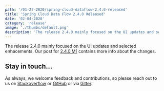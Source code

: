 ```yaml
---
path: '/01-27-2020/spring-cloud-dataflow-2.4.0-released'
title: 'Spring Cloud Data Flow 2.4.0 Released'
date: '02-04-2020'
category: 'release'
image: './thumbs/default.png'
description: 'The release 2.4.0 mainly focused on the UI updates and selected enhacements.'
---
```


The release 2.4.0 mainly focused on the UI updates and selected enhacements. Our post for [2.4.0.M1](/news/01-27-2020/spring-cloud-dataflow-2.4.0.M1-released) contains more info about the changes.

## Stay in touch...

As always, we welcome feedback and contributions, so please reach out to us on [Stackoverflow](https://stackoverflow.com/questions/tagged/spring-cloud-dataflow) or [GitHub](https://github.com/spring-cloud/spring-cloud-dataflow/issues) or via [Gitter](https://gitter.im/spring-cloud/spring-cloud-dataflow).
